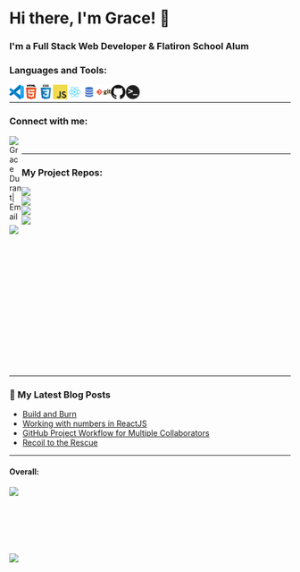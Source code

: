 # Hi there, I'm Grace! 👋
### I'm a Full Stack Web Developer & Flatiron School Alum

### Languages and Tools:
<img align="left" alt="Visual Studio Code" width="26px" src="https://raw.githubusercontent.com/github/explore/80688e429a7d4ef2fca1e82350fe8e3517d3494d/topics/visual-studio-code/visual-studio-code.png" />
<img align="left" alt="HTML5" width="26px" src="https://raw.githubusercontent.com/github/explore/80688e429a7d4ef2fca1e82350fe8e3517d3494d/topics/html/html.png" /> 
<img align="left" alt="CSS3" width="26px" src="https://raw.githubusercontent.com/github/explore/80688e429a7d4ef2fca1e82350fe8e3517d3494d/topics/css/css.png" />
<img align="left" alt="JavaScript" width="26px" src="https://raw.githubusercontent.com/github/explore/80688e429a7d4ef2fca1e82350fe8e3517d3494d/topics/javascript/javascript.png" />
<img align="left" alt="React" width="26px" src="https://raw.githubusercontent.com/github/explore/80688e429a7d4ef2fca1e82350fe8e3517d3494d/topics/react/react.png" />
<img align="left" alt="SQL" width="26px" src="https://raw.githubusercontent.com/github/explore/80688e429a7d4ef2fca1e82350fe8e3517d3494d/topics/sql/sql.png" />
<img align="left" alt="Git" width="26px" src="https://raw.githubusercontent.com/github/explore/80688e429a7d4ef2fca1e82350fe8e3517d3494d/topics/git/git.png" />
<img align="left" alt="GitHub" width="26px" src="https://raw.githubusercontent.com/github/explore/78df643247d429f6cc873026c0622819ad797942/topics/github/github.png" />
<img align="left" alt="Terminal" width="26px" src="https://raw.githubusercontent.com/github/explore/80688e429a7d4ef2fca1e82350fe8e3517d3494d/topics/terminal/terminal.png" />
<br/>

---
### Connect with me:
[<img align="left" alt="Grace Durant| Email" width="22px" src="https://cdn.jsdelivr.net/npm/simple-icons@3.7.0/icons/gmail.svg" />](mailto:gdurant34@gmail.com)
<br />

---

### My Project Repos:
<a href="https://github.com/gdurant34/phase-5-project-its-a-date">
  <img align="left" src="https://github-readme-stats.vercel.app/api/pin/?username=gdurant34&repo=phase-5-project-its-a-date" />
</a>
<br />
<a href="https://github.com/gdurant34/project-movie-social">
  <img align="left" src="https://github-readme-stats.vercel.app/api/pin/?username=gdurant34&repo=project-movie-social" />
</a>
<br />
<a href="https://github.com/gdurant34/phase-3-movie-social">
  <img align="left" src="https://github-readme-stats.vercel.app/api/pin/?username=gdurant34&repo=phase-3-movie-social" />
</a>
<br />
<a href="https://github.com/gdurant34/financial_goals_phase_2_project">
  <img align="left" src="https://github-readme-stats.vercel.app/api/pin/?username=gdurant34&repo=financial_goals_phase_2_project" />
</a>
<br />
<a href="https://github.com/gdurant34/phase1-project-shopping-list-builder">
  <img align="left" src="https://github-readme-stats.vercel.app/api/pin/?username=gdurant34&repo=phase1-project-shopping-list-builder" />
</a>
<br />
<br />
<br />
<br />
<br />
<br />
<br />
<br />
<br />
<br />
<br />
<br />
<br />
<br />
<br />

---

### 📖 My Latest Blog Posts
<!-- BLOG-POST-LIST:START -->
- [Build and Burn](https://medium.com/@gdurant34/build-and-burn-2e53f74a4c31)
- [Working with numbers in ReactJS](https://medium.com/@gdurant34/working-with-numbers-in-reactjs-3da6354637c7)
- [GitHub Project Workflow for Multiple Collaborators](https://medium.com/@gdurant34/github-project-workflow-for-multiple-collaborators-b7c9014b9f04)
- [Recoil to the Rescue](https://medium.com/@gdurant34/recoil-to-the-rescue-e98d3c848e1)
<!-- BLOG-POST-LIST:END -->

---

#### Overall:

<a href="https://github.com/gdurant34">
  <img align="left" src="https://github-readme-stats.vercel.app/api/top-langs/?username=gdurant34&layout=compact" />
<a href="https://github.com/gdurant34">
<br />
<br />
<br />
<br />
<br />
<br />
<br />
  <img align="left" src="https://github-readme-stats.vercel.app/api?username=gdurant34" />
</a>
